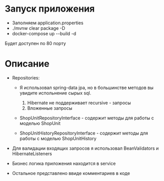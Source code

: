 # Запуск приложения
- Заполняем application.properties
- ./mvnw clear package -D
- docker-compose up --build -d

Будет доступен по 80 порту
# Описание

- Repositories:
    - Я использовал spring-data jpa, но в большинстве методов вы увидите испольнение сырых sql. 
        1. Hibernate не поддерживает recursive - запросы
        2. Вложенные запросы
    
    - ShopUnitRepositoryInterface - содержит методы для работы с моделью ShopUnit
    - ShopUnitHistoryRepositoryInterface - содержит методы для работы с моделью ShopUnitHistory

- Для валидации входящих запросов я использовал BeanValidators и HibernateListeners

- Бизнес логика приложения находится в service

- Остальное представлено ввиде комментариев в коде
